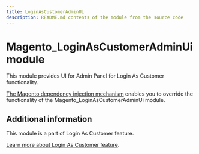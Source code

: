 ```yaml
---
title: LoginAsCustomerAdminUi
description: README.md contents of the module from the source code
---
```


# Magento_LoginAsCustomerAdminUi module

This module provides UI for Admin Panel for Login As Customer functionality.

[The Magento dependency injection mechanism](https://developer.adobe.com/commerce/php/development/components/dependency-injection/) enables you to override the functionality of the Magento_LoginAsCustomerAdminUi module.

## Additional information

This module is a part of Login As Customer feature.

[Learn more about Login As Customer feature](https://docs.magento.com/user-guide/customers/login-as-customer.html).
